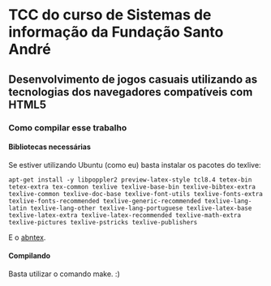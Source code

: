 # TCC do curso de Sistemas de informação da Fundação Santo André

## Desenvolvimento de jogos casuais utilizando as tecnologias dos navegadores compatíveis com HTML5

### Como compilar esse trabalho

#### Bibliotecas necessárias

Se estiver utilizando Ubuntu (como eu) basta instalar os pacotes do texlive:

	apt-get install -y libpoppler2 preview-latex-style tcl8.4 tetex-bin tetex-extra tex-common texlive texlive-base-bin texlive-bibtex-extra texlive-common texlive-doc-base texlive-font-utils texlive-fonts-extra texlive-fonts-recommended texlive-generic-recommended texlive-lang-latin texlive-lang-other texlive-lang-portuguese texlive-latex-base texlive-latex-extra texlive-latex-recommended texlive-math-extra texlive-pictures texlive-pstricks texlive-publishers

E o [abntex](http://packages.debian.org/squeeze/abntex).

#### Compilando

Basta utilizar o comando make. :)
